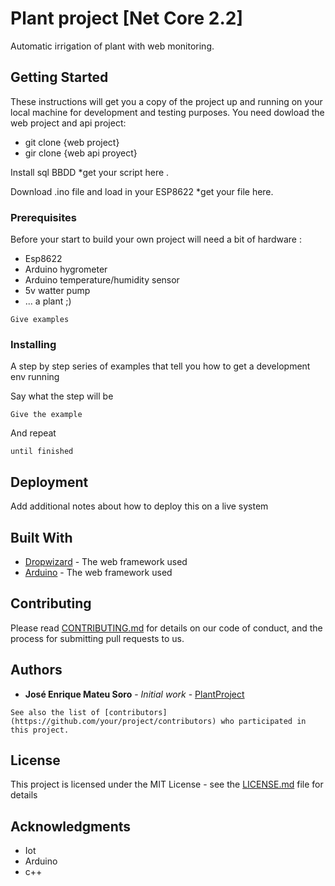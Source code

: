 # Plant project [Net Core 2.2]


Automatic irrigation of plant with web monitoring.
## Getting Started

These instructions will get you a copy of the project up and running on your local machine for development and testing purposes. 
You need dowload the web project and api project: 
 - git clone {web project}
 - gir clone {web api proyect}

Install sql BBDD
  *get your script here .

Download .ino file and load in your ESP8622
  *get your file here.

### Prerequisites

Before your start to build your own project will need a bit of hardware : 
 - Esp8622
 - Arduino hygrometer
 - Arduino temperature/humidity sensor
 - 5v watter pump
 - ... a plant ;)

```
Give examples
```

### Installing

A step by step series of examples that tell you how to get a development env running

Say what the step will be

```
Give the example
```

And repeat

```
until finished
```


## Deployment

Add additional notes about how to deploy this on a live system

## Built With

* [Dropwizard](http://www.code.visualstudio.com/) - The web framework used
* [Arduino](https://www.arduino.cc/) - The web framework used

## Contributing

Please read [CONTRIBUTING.md](https://gist.github.com/PurpleBooth/b24679402957c63ec426) for details on our code of conduct, and the process for submitting pull requests to us.


## Authors

* **José Enrique Mateu Soro** - *Initial work* - [PlantProject](https://github.com/ijosee/Plant_project/)

```
See also the list of [contributors](https://github.com/your/project/contributors) who participated in this project.
```

## License

This project is licensed under the MIT License - see the [LICENSE.md](LICENSE.md) file for details

## Acknowledgments

* Iot
* Arduino
* c++

